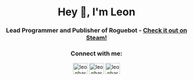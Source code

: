 <h1 align="center">Hey 👋, I'm Leon</h1>
<h3 align="center">Lead Programmer and Publisher of Roguebot - <a href="https://store.steampowered.com/app/2356930/Roguebot/">Check it out on Steam!</a></h3>

<h3 align="center">Connect with me:</h3>
<p align="center">
<a href="https://instagram.com/leonhard.robin" target="blank"><img align="center" src="https://raw.githubusercontent.com/rahuldkjain/github-profile-readme-generator/master/src/images/icons/Social/instagram.svg" alt="leonhard.robin" height="30" width="40" /></a>
<a href="https://www.youtube.com/channel/UC6kv0v5pPjFVtjcqO9KKlTQ" target="blank"><img align="center" src="https://raw.githubusercontent.com/rahuldkjain/github-profile-readme-generator/master/src/images/icons/Social/youtube.svg" alt="leonhard schnaitl" height="30" width="40" /></a>
<a href="https://www.linkedin.com/in/leonhard-robin-schnaitl-9036ab297" target="blank"><img align="center" src="https://cdn1.iconfinder.com/data/icons/logotypes/32/circle-linkedin-512.png" alt="leonhard schnaitl" height="30" width="40" /></a>
</p>
